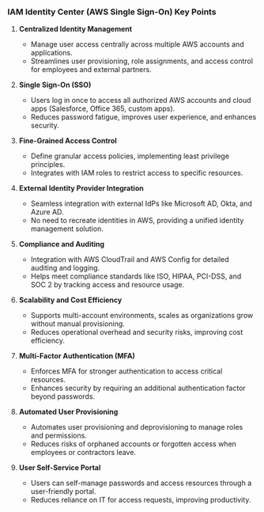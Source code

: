 ### **IAM Identity Center (AWS Single Sign-On) Key Points**

1. **Centralized Identity Management**  
   - Manage user access centrally across multiple AWS accounts and applications.
   - Streamlines user provisioning, role assignments, and access control for employees and external partners.

2. **Single Sign-On (SSO)**  
   - Users log in once to access all authorized AWS accounts and cloud apps (Salesforce, Office 365, custom apps).
   - Reduces password fatigue, improves user experience, and enhances security.

3. **Fine-Grained Access Control**  
   - Define granular access policies, implementing least privilege principles.
   - Integrates with IAM roles to restrict access to specific resources.

4. **External Identity Provider Integration**  
   - Seamless integration with external IdPs like Microsoft AD, Okta, and Azure AD.
   - No need to recreate identities in AWS, providing a unified identity management solution.

5. **Compliance and Auditing**  
   - Integration with AWS CloudTrail and AWS Config for detailed auditing and logging.
   - Helps meet compliance standards like ISO, HIPAA, PCI-DSS, and SOC 2 by tracking access and resource usage.

6. **Scalability and Cost Efficiency**  
   - Supports multi-account environments, scales as organizations grow without manual provisioning.
   - Reduces operational overhead and security risks, improving cost efficiency.

7. **Multi-Factor Authentication (MFA)**  
   - Enforces MFA for stronger authentication to access critical resources.
   - Enhances security by requiring an additional authentication factor beyond passwords.

8. **Automated User Provisioning**  
   - Automates user provisioning and deprovisioning to manage roles and permissions.
   - Reduces risks of orphaned accounts or forgotten access when employees or contractors leave.

9. **User Self-Service Portal**  
   - Users can self-manage passwords and access resources through a user-friendly portal.
   - Reduces reliance on IT for access requests, improving productivity.
